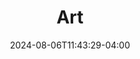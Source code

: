 ---
title: Art
Theatre: A Classic Theatre
Venue: The Center for Spiritual Living
Season: 
date: 2024-08-06T11:43:29-04:00
opening_date: 2023-11-03
closing_date: 2023-11-03
showtimes:
- 2023-11-03 19:30:00
featured_image: 2023-Art.webp
featured_image_alt: 
featured_image_caption: 
featured_image_attr: 
featured_image_attr_link: 
program:
Website: https://www.aclassictheatre.org/2023-2024-season
Tickets: https://www.aclassictheatre.org/act-tickets
show_details: 
  - Playwright: "[[w:Yasmina Reza]]"
  - Translator: "[[w:Christopher Hampton]]"
cast:
  - Marc: Scott Broughton
  - Serge: David Buchman
  - Yvan: Cameron Hodges
crew:
  - Director: David Buchman
orchestra:
genres: 
- Staged Reading
- Comedy
Description: 
---